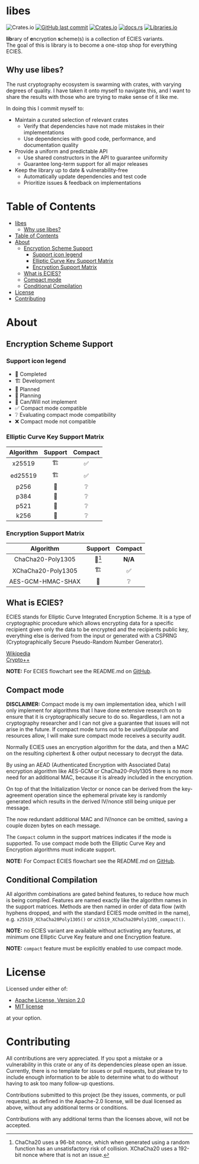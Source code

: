 # libes
![Crates.io](https://img.shields.io/crates/l/libes?style=for-the-badge)
[![GitHub last commit](https://img.shields.io/github/last-commit/TJRoh01/libes?style=for-the-badge)](https://github.com/TJRoh01/libes)
[![Crates.io](https://img.shields.io/crates/v/libes?style=for-the-badge)](https://crates.io/crates/libes)
[![docs.rs](https://img.shields.io/docsrs/libes/latest?style=for-the-badge)](https://docs.rs/libes/latest/libes)
[![Libraries.io](https://img.shields.io/librariesio/release/cargo/libes?style=for-the-badge)](https://libraries.io/cargo/libes)

**lib**rary of **e**ncryption **s**cheme(s) is a collection of ECIES variants.  
The goal of this is library is to become a one-stop shop for everything ECIES.

## Why use libes?
The rust cryptography ecosystem is swarming with crates, with varying degrees
of quality. I have taken it onto myself to navigate this, and I want to share
the results with those who are trying to make sense of it like me.

In doing this I commit myself to:
- Maintain a curated selection of relevant crates
    - Verify that dependencies have not made mistakes in their implementations
    - Use dependencies with good code, performance, and documentation quality
- Provide a uniform and predictable API
    - Use shared constructors in the API to guarantee uniformity
    - Guarantee long-term support for all major releases
- Keep the library up to date & vulnerability-free
    - Automatically update dependencies and test code
    - Prioritize issues & feedback on implementations

# Table of Contents
<!-- TOC -->
* [libes](#libes)
    * [Why use libes?](#why-use-libes)
* [Table of Contents](#table-of-contents)
* [About](#about)
    * [Encryption Scheme Support](#encryption-scheme-support)
        * [Support icon legend](#support-icon-legend)
        * [Elliptic Curve Key Support Matrix](#elliptic-curve-key-support-matrix)
        * [Encryption Support Matrix](#encryption-support-matrix)
    * [What is ECIES?](#what-is-ecies)
    * [Compact mode](#compact-mode)
    * [Conditional Compilation](#conditional-compilation)
* [License](#license)
* [Contributing](#contributing)
<!-- TOC -->

# About
## Encryption Scheme Support
### Support icon legend
- 🚀 Completed
- 🏗️ Development
- 📅 Planned
- 🤔 Planning
- 🚫 Can/Will not implement
- ✅ Compact mode compatible
- ❔ Evaluating compact mode compatibility
- ❌ Compact mode not compatible

### Elliptic Curve Key Support Matrix
| Algorithm | Support | Compact |
|:---------:|:-------:|:-------:|
|  x25519   |   🏗️   |    ✅    |
|  ed25519  |   🏗️   |    ✅    |
|   p256    |   🤔    |    ❔    |
|   p384    |   🤔    |    ❔    |
|   p521    |   🤔    |    ❔    |
|   k256    |   🤔    |    ❔    |

### Encryption Support Matrix
|     Algorithm      |           Support           | Compact |
|:------------------:|:---------------------------:|:-------:|
| ChaCha20-Poly1305  | 🚫[^chacha_nonce_collision] | __N/A__ |
| XChaCha20-Poly1305 |             🏗️             |    ✅    |
| AES-GCM-HMAC-SHAX  |             🤔              |    ❔    |

[^chacha_nonce_collision]: ChaCha20 uses a 96-bit nonce,
which when generated using a random function has an unsatisfactory
risk of collision. XChaCha20 uses a 192-bit nonce
where that is not an issue.

## What is ECIES?
ECIES stands for Elliptic Curve Integrated Encryption Scheme.
It is a type of cryptographic procedure which allows encrypting data
for a specific recipient given only the data to be encrypted and
the recipients public key, everything else is derived from the input
or generated with a
CSPRNG (Cryptographically Secure Pseudo-Random Number Generator).

[Wikipedia](https://en.wikipedia.org/wiki/Integrated_Encryption_Scheme)  
[Crypto++](https://www.cryptopp.com/wiki/Elliptic_Curve_Integrated_Encryption_Scheme)

**NOTE:** For ECIES flowchart see the README.md on [GitHub](https://github.com/TJRoh01/libes/blob/main/README.md).

## Compact mode
**DISCLAIMER:** Compact mode is my own implementation idea, which I will only
implement for algorithms that I have done extensive research on to ensure
that it is cryptographically secure to do so. Regardless, I am not a cryptography
researcher and I can not give a guarantee that issues will not arise
in the future. If compact mode turns out to be useful/popular and resources allow,
I will make sure compact mode receives a security audit.

Normally ECIES uses an encryption algorithm for the data, and then a MAC
on the resulting ciphertext & other output necessary to decrypt the data.

By using an AEAD (Authenticated Encryption with Associated Data)
encryption algorithm like AES-GCM or ChaCha20-Poly1305 there is no more
need for an additional MAC, because it is already included in the encryption.

On top of that the Initialization Vector or nonce can be derived from the
key-agreement operation since the ephemeral private key is randomly generated
which results in the derived IV/nonce still being unique per message.

The now redundant additional MAC and IV/nonce can be omitted,
saving a couple dozen bytes on each message.

The `Compact` column in the support matrices indicates if the mode is supported.
To use compact mode both the Elliptic Curve Key and Encryption algorithms must
indicate support.

**NOTE:** For Compact ECIES flowchart see the README.md on [GitHub](https://github.com/TJRoh01/libes/blob/main/README.md).

## Conditional Compilation
All algorithm combinations are gated behind features, to reduce how much is
being compiled. Features are named exactly like the algorithm names in the
support matrices. Methods are then named in order of data flow
(with hyphens dropped, and with the standard ECIES mode omitted in the name),
e.g. `x25519_XChaCha20Poly1305()`
or `x25519_XChaCha20Poly1305_compact()`.

**NOTE:** no ECIES variant are available without activating any features,
at minimum one Elliptic Curve Key feature and one Encryption feature.

**NOTE:** `compact` feature must be explicitly enabled to use compact mode.

# License
Licensed under either of:
- [Apache License, Version 2.0](http://www.apache.org/licenses/LICENSE-2.0)
- [MIT license](http://opensource.org/licenses/MIT)

at your option.

# Contributing
All contributions are very appreciated. If you spot a mistake or a vulnerability in
this crate or any of its dependencies please open an issue. Currently, there is no
template for issues or pull requests, but please try to include enough information
to be able to determine what to do without having to ask too many follow-up questions.

Contributions submitted to this project (be they issues, comments, or pull requests),
as defined in the Apache-2.0 license, will be dual licensed as above,
without any additional terms or conditions.

Contributions with any additional terms than the licenses above, will not be accepted.
